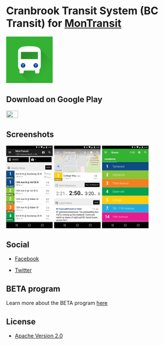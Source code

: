# Cranbrook Transit System (BC Transit) for [MonTransit](https://github.com/mtransitapps/mtransit-for-android)

<img width="25%" height="25%" src="app-android/src/main/play/listings/en-US/graphics/icon/1.png"/>

## Download on Google Play

<a href="https://play.google.com/store/apps/details?id=org.mtransit.android.ca_cranbrook_transit_system_bus"><img width="25%" height="25%" src="https://play.google.com/intl/en_us/badges/static/images/badges/en_badge_web_generic.png"/></a>

## Screenshots

<p float="left">
<img width="25%" height="25%" src="app-android/src/main/play/listings/en-US/graphics/phone-screenshots/1.png"/>
<img width="25%" height="25%" src="app-android/src/main/play/listings/en-US/graphics/phone-screenshots/2.png"/>
<img width="25%" height="25%" src="app-android/src/main/play/listings/en-US/graphics/phone-screenshots/3.png"/>
</p>

## Social

* [Facebook](https://www.facebook.com/MonTransit)

* [Twitter](https://twitter.com/montransit)

## BETA program

Learn more about the BETA program [here](https://github.com/mtransitapps/mtransit-for-android/wiki/BETA)

## License

* [Apache Version 2.0](http://www.apache.org/licenses/LICENSE-2.0.html)
